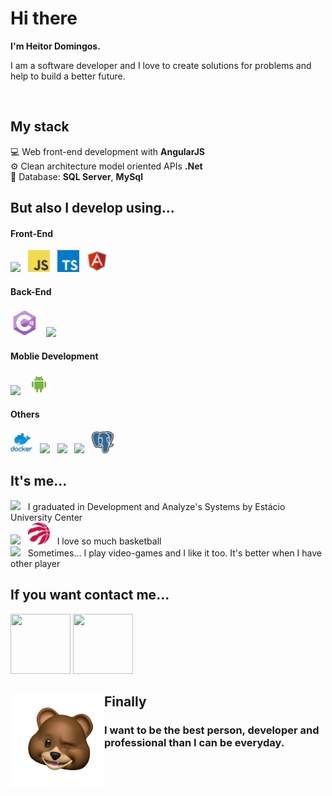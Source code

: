 # Hi there 
**I'm Heitor Domingos.** 

I am a software developer and I love to create solutions for problems and help to build a better future.

<br />

## My stack
:computer: Web front-end development with **AngularJS** <br/>
:gear: Clean architecture model oriented APIs **.Net** <br/>
:floppy_disk: Database: **SQL Server**, **MySql**<br/>

## But also I develop using... 
#### Front-End
<p>
  <img src="https://img.icons8.com/color/344/react-native.png" height="35px"/> 
  &nbsp;
  <img src="https://raw.githubusercontent.com/github/explore/80688e429a7d4ef2fca1e82350fe8e3517d3494d/topics/javascript/javascript.png" height="35px"/>
  &nbsp;  
  <img src="https://raw.githubusercontent.com/github/explore/80688e429a7d4ef2fca1e82350fe8e3517d3494d/topics/typescript/typescript.png" height="35px"/>
  &nbsp;
  <img src="https://github.com/WRCrys/devca-portfolio-ts/blob/main/src/assets/angular-logo.svg" height="35px"/>
</p>


#### Back-End
<p>
  <img src="https://github.com/WRCrys/devca-portfolio-ts/blob/main/src/components/ItemProject/assets/csharp-logo.svg" height="45px"/>
  &nbsp;
  <img src="https://upload.wikimedia.org/wikipedia/commons/thumb/d/d9/Node.js_logo.svg/1280px-Node.js_logo.svg.png" height="45px" />  
</p>


#### Moblie Development
<p>
  <img src="https://img.icons8.com/color/344/react-native.png" height="35px"/> 
  &nbsp;
  <img src="https://github.com/WRCrys/devca-portfolio-ts/blob/main/src/components/ItemProject/assets/android-logo.svg" height="35px"/> 
<p/>

#### Others
<p>
  <img src="https://raw.githubusercontent.com/github/explore/80688e429a7d4ef2fca1e82350fe8e3517d3494d/topics/docker/docker.png" height="35px"/> 
  &nbsp;
  <img src="https://img.icons8.com/color/48/000000/kubernetes.png" height="35px"/> 
  &nbsp;
  <img src="https://img.icons8.com/color/452/microsoft-sql-server.png" height="35px" />    
  &nbsp;  
  <img src="https://www.mysql.com/common/logos/logo-mysql-170x115.png" height="35px"/>
  &nbsp;
  <img src="https://raw.githubusercontent.com/github/explore/80688e429a7d4ef2fca1e82350fe8e3517d3494d/topics/postgresql/postgresql.png" height="35px"/> 
<p/>

## It's me... 
<p>
  <img src="https://img.icons8.com/color/48/000000/graduation-cap.png" height="35px"/> 
  &nbsp;
  <label>
    I graduated in Development and Analyze's Systems by Estácio University Center
  <label/>
  <br />
    
  <img src="https://img.icons8.com/color/48/000000/open-book--v2.png" height="35px"/> 
  &nbsp;
    
  <img src="https://github.com/WRCrys/devca-portfolio-ts/blob/main/src/pages/About/assets/toronto-raptors.png" height="35px"/> 
  &nbsp;
  <label>
    I love so much basketball
  <label/>
  <br />
    
  <img src="https://img.icons8.com/color/48/000000/xbox--v1.png" height="35px"/> 
  &nbsp;
  <label>
    Sometimes... I play video-games and I like it too. It's better when I have other player
  <label/>
  <br />
<p/>
    
## If you want contact me...
<a href="www.https://www.linkedin.com/in/heitor-domingos/"><img width="96" height="96" src="https://img.icons8.com/color/96/000000/linkedin.png"></a>
<a href="mailto:heitor.rummenigge@gmail.com"><img width="96" height="96" src="https://img.icons8.com/color/96/000000/gmail.png"></a>
    
## Finally <img align="left" width="150" height="150" src="https://raw.githubusercontent.com/WRCrys/WRCrys/main/bear.webp">
### I want to be the best person, developer and professional than I can be everyday.
    
   
<!---
HeitorDomingos/HeitorDomingos is a ✨ special ✨ repository because its `README.md` (this file) appears on your GitHub profile.
You can click the Preview link to take a look at your changes.
--->


